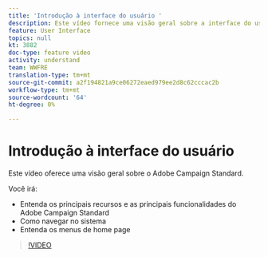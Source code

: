 ```yaml
---
title: 'Introdução à interface do usuário '
description: Este vídeo fornece uma visão geral sobre a interface do usuário do Adobe Campaign Standard e os principais recursos e funcionalidade principal.
feature: User Interface
topics: null
kt: 3882
doc-type: feature video
activity: understand
team: WWFRE
translation-type: tm+mt
source-git-commit: a2f194821a9ce06272eaed979ee2d8c62cccac2b
workflow-type: tm+mt
source-wordcount: '64'
ht-degree: 0%

---
```



# Introdução à interface do usuário

Este vídeo oferece uma visão geral sobre o Adobe Campaign Standard.

Você irá:

* Entenda os principais recursos e as principais funcionalidades do Adobe Campaign Standard
* Como navegar no sistema
* Entenda os menus de home page

>[!VIDEO](https://video.tv.adobe.com/v/18469?quality=12)

